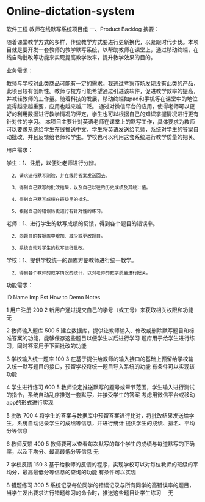 # Online-dictation-system
软件工程 
教师在线默写系统项目组
一、Product Backlog
摘要：

随着课堂教学方式的多样，传统教学方式要进行更新换代，以紧跟时代步伐。本项目就是要开发一套教师的教学默写系统，以帮助教师在课堂上，通过移动终端，在线自动批改等功能来实现提高教学效率，提升教学效果的目的。

业务需求：

教师与学校对此类商品可能有一定的需求。我通过考察市场发现没有此类的产品，此项目较有创新性。教师与校方可能希望通过引进该软件，促进教学效率的提高，并减轻教师的工作量。随着科技的发展，移动终端如pad和手机等在课堂中的地位变得越来越重要，应用也越来越广泛。
通过对微信平台的应用，使得老师可以更好的利用数据进行教学情况的评定，学生也可以根据自己的知识掌握情况进行更有针对性的学习。
本项目主要针对英语老师在课堂上的默写工作，具体要求为教师可以要求系统给学生在线推送中文，学生将英语发送给老师，系统对学生的答案自动批改，并且反馈给老师和学生。学校也可以利用这套系统进行教学质量的把关。

用户需求：

学生：1、注册，以便让老师进行分辨。
      
      2、请求进行默写测验，并在线将答案发送回去。
     
      3、得到自己默写的批改结果，以及自己以往的历史成绩及其统计值。
      
      4、得到自己默写成绩在班级里的排名。
      
      5、根据自己的错误历史进行有针对性的练习。

老师：1、进行学生的默写成绩的反馈，得到各个题目的错误率。
      
      2、向题目的数据库中增加、减少或更改题目。
      
      3、系统自动对学生的默写进行批改。

学校：1、提供学校统一的题库方便教师进行统一教学。
      
      2、得到各个教师的教学情况的统计，以对老师的教学质量进行把关。

功能需求：

ID	Name	Imp	Est	How to Demo	Notes

1	用户注册	200	2	新用户通过提交自己的学号（或工号）来获取相关权限和功能	无

2	教师输入题库	500	5	建立数据库，提供让教师输入、修改或删除默写题目和标准答案的功能，能够保存这些题目以便学生以后进行学习	题库用于给学生进行练习，同时答案用于下面批改的功能

3	学校输入统一题库	100	3	在基于提供给教师的输入接口的基础上预留给学校输入统一默写题目的接口，预留学校将统一题目导入系统的功能	有条件可以实现该功能

4	学生进行练习	600	5	教师设定推送默写的题号或章节范围，学生输入进行测试的指令，系统自动乱序推送一套默写，并接受学生的答案	考虑用微信平台或移动app的形式进行实现

5	批改	700	4	将学生的答案与数据库中预留答案进行比对，将批改结果发送给学生，系统自动记录学生的成绩等信息，并进行统计	提供学生的成绩、排名、平均分等信息

6	教师反馈	400	5	教师要可以查看每次默写的每个学生的成绩与每道默写的正确率，以及平均分、最高最低分等信息	无

7	学校反馈	150	3	基于给教师的反馈的程序，实现学校可以对每位教师的班级的平均分，最高最低分等信息的查询的功能	有条件可以实现

8	错题练习	300	5	系统记录每位同学的错误记录与所有同学的高错误率的题目，当学生发出要求进行错题练习的命令时，推送这些题目让学生练习	　无




